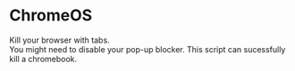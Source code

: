 # ChromeOS
Kill your browser with tabs.  
You might need to disable your pop-up blocker.
This script can sucessfully kill a chromebook.
